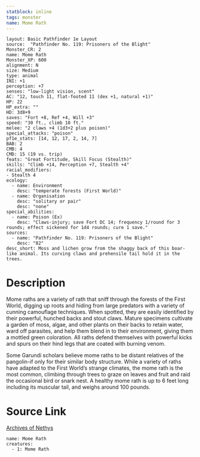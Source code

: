 ```yaml
---
statblock: inline
tags: monster
name: Mome Rath
---
```

```statblock
layout: Basic Pathfinder 1e Layout
source:  "Pathfinder No. 119: Prisoners of the Blight"
Monster_CR: 2
name: Mome Rath
Monster_XP: 600
alignment: N
size: Medium
type: animal
INI: +1
perception: +7
senses: "low-light vision, scent"
AC: "12, touch 11, flat-footed 11 (dex +1, natural +1)"
HP: 22
HP_extra: ""
HD: 3d8+9
saves: "Fort +8, Ref +4, Will +3"
speed: "30 ft., climb 10 ft."
melee: "2 claws +4 (1d3+2 plus poison)"
special_attacks: "poison"
pf1e_stats: [14, 12, 17, 2, 14, 7]
BAB: 2
CMB: 4
CMD: 15 (19 vs. trip)
feats: "Great Fortitude, Skill Focus (Stealth)"
skills: "Climb +14, Perception +7, Stealth +4"
racial_modifiers:
- Stealth 4
ecology:
  - name: Environment
    desc: "temperate forests (First World)"
  - name: Organisation
    desc: "solitary or pair"
    desc: "none"
special_abilities:
  - name: Poison (Ex)
    desc: "Claws-injury; save Fort DC 14; frequency 1/round for 3 rounds; effect sickened for 1d4 rounds; cure 1 save."
sources:
  - name: "Pathfinder No. 119: Prisoners of the Blight"
    desc: "82"
desc_short: Moss and lichen grow from the shaggy back of this boar-like animal. Its curving claws and prehensile tail hold it in the trees.
```
# Description
Mome raths are a variety of rath that sniff through the forests of the First World, digging up roots and hiding from large predators with a variety of cunning camouflage techniques. When spotted, they are easily identified by their powerful, hunched backs and stout claws. Mature specimens cultivate a garden of moss, algae, and other plants on their backs to retain water, ward off parasites, and help them blend in to their environment, giving them a mottled green coloration. All raths defend themselves with powerful kicks and spurs on their hind legs that are coated with burning venom.

 Some Garundi scholars believe mome raths to be distant relatives of the pangolin-if only for their similar body structure. While a variety of raths have adapted to the First World’s strange climates, the mome rath is the most common, climbing through trees to graze on leaves and fruit and raid the occasional bird or snark nest. A healthy mome rath is up to 6 feet long including its muscular tail, and weighs around 100 pounds.
# Source Link
[Archives of Nethys](https://aonprd.com/MonsterDisplay.aspx?ItemName=Mome%20Rath)
```encounter-table
name: Mome Rath
creatures:
  - 1: Mome Rath
```
